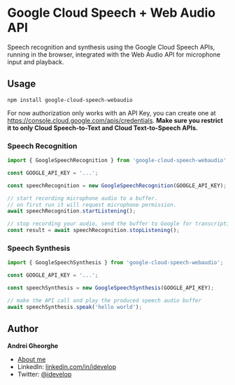 # Google Cloud Speech + Web Audio API

Speech recognition and synthesis using the Google Cloud Speech APIs, running in the browser, integrated with the Web Audio API for microphone input and playback.

## Usage

```
npm install google-cloud-speech-webaudio
```

For now authorization only works with an API Key, you can create one at https://console.cloud.google.com/apis/credentials. **Make sure you restrict it to only Cloud Speech-to-Text and Cloud Text-to-Speech APIs.**

### Speech Recognition

```javascript
import { GoogleSpeechRecognition } from 'google-cloud-speech-webaudio';

const GOOGLE_API_KEY = '...';

const speechRecognition = new GoogleSpeechRecognition(GOOGLE_API_KEY);

// start recording microphone audio to a buffer.
// on first run it will request microphone permission.
await speechRecognition.startListening();

// stop recording your audio, send the buffer to Google for transcription
const result = await speechRecognition.stopListening();
```

### Speech Synthesis

```javascript
import { GoogleSpeechSynthesis } from 'google-cloud-speech-webaudio';

const GOOGLE_API_KEY = '...';

const speechSynthesis = new GoogleSpeechSynthesis(GOOGLE_API_KEY);

// make the API call and play the produced speech audio buffer
await speechSynthesis.speak('hello world');
```

## Author

**Andrei Gheorghe**

- [About me](https://andrei.codes)
- LinkedIn: [linkedin.com/in/idevelop](http://www.linkedin.com/in/idevelop)
- Twitter: [@idevelop](http://twitter.com/idevelop)
